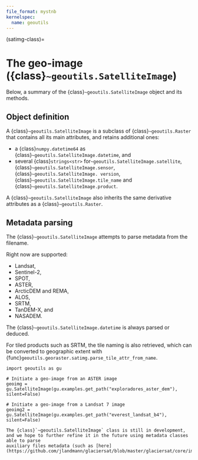 ```yaml
---
file_format: mystnb
kernelspec:
  name: geoutils
---
```

(satimg-class)=

# The geo-image ({class}`~geoutils.SatelliteImage`)

Below, a summary of the {class}`~geoutils.SatelliteImage` object and its methods.

## Object definition

A {class}`~geoutils.SatelliteImage` is a subclass of {class}`~geoutils.Raster` that contains all its main attributes, and retains additional ones:
- a {class}`numpy.datetime64` as {class}`~geoutils.SatelliteImage.datetime`, and
- several {class}`strings<str>` for`~geoutils.SatelliteImage.satellite`,  {class}`~geoutils.SatelliteImage.sensor`, {class}`~geoutils.SatelliteImage. version`, {class}`~geoutils.SatelliteImage.tile_name` and {class}`~geoutils.SatelliteImage.product`.
 
A {class}`~geoutils.SatelliteImage` also inherits the same derivative attributes as a {class}`~geoutils.Raster`.

## Metadata parsing

The {class}`~geoutils.SatelliteImage` attempts to parse metadata from the filename.

Right now are supported:
 - Landsat,
 - Sentinel-2,
 - SPOT,
 - ASTER,
 - ArcticDEM and REMA,
 - ALOS,
 - SRTM,
 - TanDEM-X, and
 - NASADEM.

The {class}`~geoutils.SatelliteImage.datetime` is always parsed or deduced.

For tiled products such as SRTM, the tile naming is also retrieved, which can be converted to geographic extent with {func}`geoutils.georaster.satimg.parse_tile_attr_from_name`. 

```{code-cell} ipython3
import geoutils as gu

# Initiate a geo-image from an ASTER image
geoimg = gu.SatelliteImage(gu.examples.get_path("exploradores_aster_dem"), silent=False)
```

```{code-cell} ipython3
# Initiate a geo-image from a Landsat 7 image
geoimg2 = gu.SatelliteImage(gu.examples.get_path("everest_landsat_b4"), silent=False)
```

```{important}
The {class}`~geoutils.SatelliteImage` class is still in development, and we hope to further refine it in the future using metadata classes able to parse 
auxiliary files metadata (such as [here](https://github.com/jlandmann/glaciersat/blob/master/glaciersat/core/imagery.py)).
```
